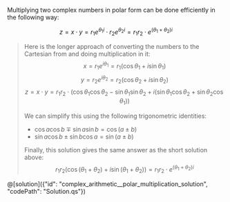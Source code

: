 Multiplying two complex numbers in polar form can be done efficiently in the following way:

$$ z = x \cdot y = r_{1}e^{\theta_1 i} \cdot r_{2}e^{\theta_2 i} = r_{1}r_{2} \cdot e^{(\theta_1 + \theta_2)i} $$  

> Here is the longer approach of converting the numbers to the Cartesian from and doing multiplication in it:  
> $$ x = r_{1}e^{i\theta_1} = r_{1}(\cos \theta_1 + i \sin \theta_1) $$
> $$ y = r_{2}e^{i\theta_2} = r_{2}(\cos \theta_2 + i \sin \theta_2) $$
> $$ z = x \cdot y = r_1r_2 \cdot \left( \cos \theta_1 \cos \theta_2 − \sin \theta_1 \sin \theta_2 + 
i (\sin \theta_1 \cos \theta_2 + \sin \theta_2 \cos \theta_1 ) \right) $$
>
> We can simplify this using the following trigonometric identities:
> * $\cos a \cos b  \mp \sin a \sin b = \cos(a \pm b)$
> * $\sin a \cos b  \pm \sin b \cos a = \sin(a \pm b)$
>
> Finally, this solution gives the same answer as the short solution above:
>$$r_{1}r_{2}(\cos(\theta_1 + \theta_2) + i \sin(\theta_1 + \theta_2)) = r_{1}r_{2} \cdot e^{(\theta_1 + \theta_2)i} $$

@[solution]({"id": "complex_arithmetic__polar_multiplication_solution", "codePath": "Solution.qs"})
